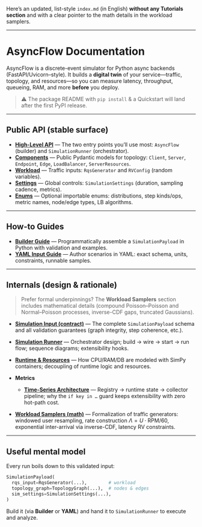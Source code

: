 Here’s an updated, list-style `index.md` (in English) **without any Tutorials section** and with a clear pointer to the math details in the workload samplers.

---

# AsyncFlow Documentation

AsyncFlow is a discrete-event simulator for Python async backends (FastAPI/Uvicorn–style). It builds a **digital twin** of your service—traffic, topology, and resources—so you can measure latency, throughput, queueing, RAM, and more **before** you deploy.

> ⚠️ The package README with `pip install` & a Quickstart will land after the first PyPI release.

---


## Public API (stable surface)

* **[High-Level API](api/high-level.md)** — The two entry points you’ll use most: `AsyncFlow` (builder) and `SimulationRunner` (orchestrator).
* **[Components](api/components.md)** — Public Pydantic models for topology: `Client`, `Server`, `Endpoint`, `Edge`, `LoadBalancer`, `ServerResources`.
* **[Workload](api/workload.md)** — Traffic inputs: `RqsGenerator` and `RVConfig` (random variables).
* **[Settings](api/settings.md)** — Global controls: `SimulationSettings` (duration, sampling cadence, metrics).
* **[Enums](api/enums.md)** — Optional importable enums: distributions, step kinds/ops, metric names, node/edge types, LB algorithms.

---

## How-to Guides

* **[Builder Guide](guides/builder.md)** — Programmatically assemble a `SimulationPayload` in Python with validation and examples.
* **[YAML Input Guide](guides/yaml-builder.md)** — Author scenarios in YAML: exact schema, units, constraints, runnable samples.

---

## Internals (design & rationale)

> Prefer formal underpinnings? The **Workload Samplers** section includes mathematical details (compound Poisson–Poisson and Normal–Poisson processes, inverse-CDF gaps, truncated Gaussians).

* **[Simulation Input (contract)](internals/simulation-input.md)** — The complete `SimulationPayload` schema and all validation guarantees (graph integrity, step coherence, etc.).
* **[Simulation Runner](internals/simulation-runner.md)** — Orchestrator design; build → wire → start → run flow; sequence diagrams; extensibility hooks.
* **[Runtime & Resources](internals/runtime-and-resources.md)** — How CPU/RAM/DB are modeled with SimPy containers; decoupling of runtime logic and resources.
* **Metrics**

  * **[Time-Series Architecture](internals/metrics/time-series-architecture.md)** — Registry → runtime state → collector pipeline; why the `if key in …` guard keeps extensibility with zero hot-path cost.
* **[Workload Samplers (math)](internals/workload-samplers.md)** — Formalization of traffic generators: windowed user resampling, rate construction $\Lambda = U \cdot \text{RPM}/60$, exponential inter-arrival via inverse-CDF, latency RV constraints.

---

## Useful mental model

Every run boils down to this validated input:

```python
SimulationPayload(
  rqs_input=RqsGenerator(...),        # workload
  topology_graph=TopologyGraph(...),  # nodes & edges
  sim_settings=SimulationSettings(...),
)
```

Build it (via **Builder** or **YAML**) and hand it to `SimulationRunner` to execute and analyze.

